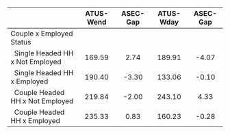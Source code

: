 
|                      |    ATUS-Wend |     ASEC-Gap |    ATUS-Wday |     ASEC-Gap |
| -------------------- | :----------: | :----------: | :----------: | :----------: |
| Couple x Employed Status |              |              |              |              |
| &nbsp;&nbsp;Single Headed HH x Not Employed |       169.59 |         2.74 |       189.91 |        -4.07 |
| &nbsp;&nbsp;Single Headed HH x Employed |       190.40 |        -3.30 |       133.06 |        -0.10 |
| &nbsp;&nbsp;Couple Headed HH x Not Employed |       219.84 |        -2.00 |       243.10 |         4.33 |
| &nbsp;&nbsp;Couple Headed HH x Employed |       235.33 |         0.83 |       160.23 |        -0.28 |

